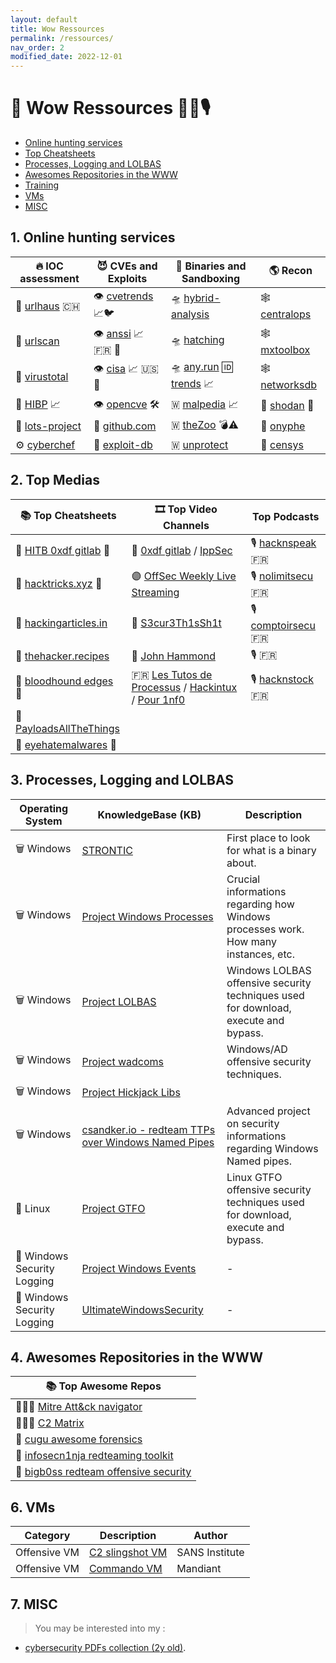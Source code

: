 ```yaml
---
layout: default
title: Wow Ressources
permalink: /ressources/
nav_order: 2
modified_date: 2022-12-01
---
```


# 👀 Wow Ressources 📕📘🎙️

<!-- vscode-markdown-toc -->
* [Online hunting services](#Onlinehuntingservices)
* [Top Cheatsheets](#TopCheatsheets)
* [Processes, Logging and LOLBAS](#ProcessesLoggingandLOLBAS)
* [Awesomes Repositories in the WWW](#AwesomesRepositoriesintheWWW)
* [Training](#Training)
* [VMs](#VMs)
* [MISC](#MISC)

<!-- vscode-markdown-toc-config
	numbering=true
	autoSave=true
	/vscode-markdown-toc-config -->
<!-- /vscode-markdown-toc -->

##  1. <a name='Onlinehuntingservices'></a>Online hunting services

| 🔥 **IOC assessment**									| 😈 **CVEs and Exploits** 							|  👾 **Binaries and Sandboxing**								| 🌎 **Recon**						|
|-------------------------------------------------------|---------------------------------------------------|----------------------------------------------------------------|-------------------------------------------|
| 🚦 [urlhaus](https://urlhaus.abuse.ch/browse/) 🇨🇭		| 👁️ [cvetrends](https://cvetrends.com/) 📈🐦 | 🛸 [hybrid-analysis](https://www.hybrid-analysis.com/)	 | 🕸️ [centralops](https://centralops.net/)	|
| 🚦 [urlscan](https://urlscan.io/)						| 👁️ [anssi](https://www.cert.ssi.gouv.fr/) 📈 🇫🇷 🥐  | 🛸 [hatching](https://tria.ge/login)							| 🕸️ [mxtoolbox](https://mxtoolbox.com/NetworkTools.aspx)|	
| 🚦 [virustotal](https://virustotal.com/)				| 👁️ [cisa](https://www.cisa.gov/known-exploited-vulnerabilities-catalog) 📈 🇺🇸 🗽 | 🛸 [any.run](https://app.any.run/) 🆔 [trends](https://any.run/malware-trends/) 📈 | 🕸️ [networksdb](https://networksdb.io/)			| 
| 🚦 [HIBP](https://haveibeenpwned.com/) 📈 	| 👁️ [opencve](https://opencve.io) 🛠️			| 🇼 [malpedia](https://malpedia.caad.fkie.fraunhofer.de/library)	📈 | 📡 [shodan](https://shodan.io/) 🥇 |
| 🚦 [lots-project](https://lots-project.com/)			| 🔎 [github.com](https://github.com/search?q=CVE-2022)			| 🇼 [theZoo](https://github.com/ytisf/theZoo/tree/master/malware/Binaries) 💣⚠️ | 📡 [onyphe](https://onyphe.io/) |
| ⚙️ [cyberchef](https://gchq.github.io/CyberChef/)		| 🔎 [exploit-db](https://exploit-db.com)	| 🇼 [unprotect](https://www.unprotect.it/) 		| 📡 [censys](https://search.censys.io/) |

##  2. <a name='TopCheatsheets'></a>Top Medias

| 📚 **Top Cheatsheets** 																| 🎞️ **Top Video Channels** | **Top Podcasts** |
|---------------------------------------------------------------------------------------|------------------------|------------------------|
| 🧰 [HITB 0xdf gitlab](https://0xdf.gitlab.io/) 🥇	 | 🔴 [0xdf gitlab](https://www.youtube.com/@0xdf/videos) / [IppSec](https://www.youtube.com/channel/UCa6eh7gCkpPo5XXUDfygQQA) | 🎙️ [hacknspeak](https://twitter.com/hacknspeak) 🇫🇷 | 
| 📕 [hacktricks.xyz](https://book.hacktricks.xyz) 🥇 								| 🟣 [OffSec Weekly Live Streaming](https://www.twitch.tv/offsecofficial/schedule?seriesID=b043a7dc-75d7-4f97-94a4-84e73cc23af9) | 🎙️ [nolimitsecu](https://www.nolimitsecu.fr/) 🇫🇷 | 
| 📕 [hackingarticles.in](https://hackingarticles.in)									| 🔴 [S3cur3Th1sSh1t](https://www.youtube.com/channel/UC27i77nEwKE8hffrxNqXNOg) | 🎙️ [comptoirsecu](https://www.comptoirsecu.fr/categories/emission/) 🇫🇷 | 
| 📕 [thehacker.recipes](https://www.thehacker.recipes)									| 🔴 [John Hammond](https://www.youtube.com/@_JohnHammond) | 🎙️ []() 🇫🇷 |
| 📕 [bloodhound edges](https://bloodhound.readthedocs.io/en/latest/data-analysis/edges.html) 🐶 | 🇫🇷 [Les Tutos de Processus](https://www.youtube.com/@processusthief) / [Hackintux](https://www.youtube.com/channel/UCasgryuegAnsvZ4CZlBL9ZQ) / [Pour 1nf0](https://www.youtube.com/@Pour1nfo) | 🎙️ [hacknstock](https://hackstock.net/podcasts) 🇫🇷 |
| 📕 [PayloadsAllTheThings](https://github.com/swisskyrepo/PayloadsAllTheThings)	|  | |
| 📘 [eyehatemalwares](https://eyehatemalwares.com/home/) 🥇											| | |

##  3. <a name='ProcessesLoggingandLOLBAS'></a>Processes, Logging and LOLBAS

| **Operating System** | **KnowledgeBase (KB)** | **Description** |
|----------------------|------------------------|-------------------|
| 🗑️ Windows              | [STRONTIC](https://strontic.github.io/xcyclopedia/) | First place to look for what is a binary about. |
| 🗑️ Windows              | [Project Windows Processes](https://winprocs.dfir.tips) | Crucial informations regarding how Windows processes work. How many instances, etc. |
| 🗑️ Windows              | [Project LOLBAS](https://lolbas-project.github.io) | Windows LOLBAS offensive security techniques used for download, execute and bypass. |
| 🗑️ Windows              | [Project wadcoms](https://wadcoms.github.io) | Windows/AD offensive security techniques. |
| 🗑️ Windows              | [Project Hickjack Libs](https://hijacklibs.net) | |
| 🗑️ Windows              | [csandker.io - redteam TTPs over Windows Named Pipes](https://csandker.io/2021/01/10/Offensive-Windows-IPC-1-NamedPipes.html) | Advanced project on security informations regarding Windows Named pipes. |
| 🐧 Linux                | [Project GTFO](https://gtfobins.github.io) | Linux GTFO offensive security techniques used for download, execute and bypass. |
| 📃 Windows Security Logging | [Project Windows Events](https://evids.dfir.tips) | - |
| 📃 Windows Security Logging | [UltimateWindowsSecurity](https://www.ultimatewindowssecurity.com/securitylog/encyclopedia/) | - |


##  4. <a name='AwesomesRepositoriesintheWWW'></a>Awesomes Repositories in the WWW

| 📚 **Top Awesome Repos**												|
|-----------------------------------------------------------------------|
| 👩🏻‍💻 [Mitre Att&ck navigator](https://mitre-attack.github.io/attack-navigator/) |
| 👩🏻‍💻 [C2 Matrix](https://www.thec2matrix.com/matrix) |
| 📘 [cugu awesome forensics](https://github.com/cugu/awesome-forensics) |
| 📕 [infosecn1nja redteaming toolkit](https://github.com/infosecn1nja/Red-Teaming-Toolkit) |
| 📕 [bigb0ss redteam offensive security](https://github.com/bigb0sss/RedTeam-OffensiveSecurity) |


##  6. <a name='VMs'></a>VMs

| **Category**    | **Description** |    **Author**    |
|-----------------|-----------------|------------------|
| Offensive VM    | [C2 slingshot VM](https://www.sans.org/tools/slingshot/) | SANS Institute |
| Offensive VM    | [Commando VM](https://github.com/mandiant/commando-vm) | Mandiant |

##  7. <a name='MISC'></a>MISC 

> You may be interested into my :
* [cybersecurity PDFs collection (2y old)](https://github.com/jomivz/cybrary).